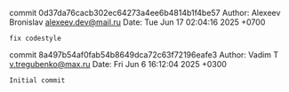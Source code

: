 commit 0d37da76cacb302ec64273a4ee6b4814b1f4be57
Author: Alexeev Bronislav <alexeev.dev@mail.ru>
Date:   Tue Jun 17 02:04:16 2025 +0700

    fix codestyle

commit 8a497b54af0fab54b8649dca72c63f72196eafe3
Author: Vadim T <v.tregubenko@max.ru>
Date:   Fri Jun 6 16:12:04 2025 +0300

    Initial commit
